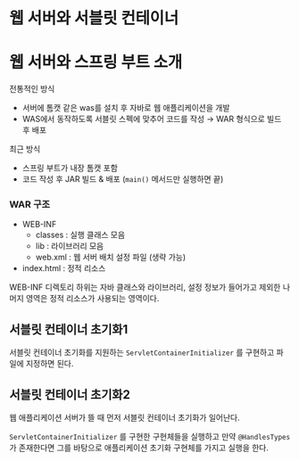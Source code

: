 # 웹 서버와 서블릿 컨테이너

# 웹 서버와 스프링 부트 소개

전통적인 방식

- 서버에 톰캣 같은 was를 설치 후 자바로 웹 애플리케이션을 개발
- WAS에서 동작하도록 서블릿 스펙에 맞추어 코드를 작성 → WAR 형식으로 빌드 후 배포

최근 방식

- 스프링 부트가 내장 톰캣 포함
- 코드 작성 후 JAR 빌드 & 배포 (`main()` 메서드만 실행하면 끝)

### WAR 구조

- WEB-INF
  - classes : 실행 클래스 모음
  - lib : 라이브러리 모음
  - web.xml : 웹 서버 배치 설정 파일 (생략 가능)
- index.html : 정적 리소스

WEB-INF 디렉토리 하위는 자바 클래스와 라이브러리, 설정 정보가 들어가고 제외한 나머지 영역은 정적 리소스가 사용되는 영역이다.

## 서블릿 컨테이너 초기화1

서블릿 컨테이너 초기화를 지원하는 `ServletContainerInitializer` 를 구현하고 파일에 지정하면 된다.

## 서블릿 컨테이너 초기화2

웹 애플리케이션 서버가 뜰 때 먼저 서블릿 컨테이너 초기화가 일어난다.

`ServletContainerInitializer` 를 구현한 구현체들을 실행하고 만약 `@HandlesTypes` 가 존재한다면 그를 바탕으로 애플리케이션 초기화 구현체를 가지고 실행을 한다.
